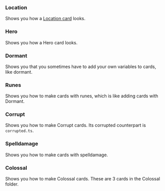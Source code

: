 ### Location
Shows you how a [Location card](https://hearthstone.fandom.com/wiki/Location) looks. 

### Hero
Shows you how a Hero card looks.

### Dormant
Shows you that you sometimes have to add your own variables to cards, like dormant.

### Runes
Shows you how to make cards with runes, which is like adding cards with Dormant.

### Corrupt
Shows you how to make Corrupt cards. Its corrupted counterpart is `corrupted.ts`.

### Spelldamage
Shows you how to make cards with spelldamage.

### Colossal
Shows you how to make Colossal cards. These are 3 cards in the Colossal folder.
